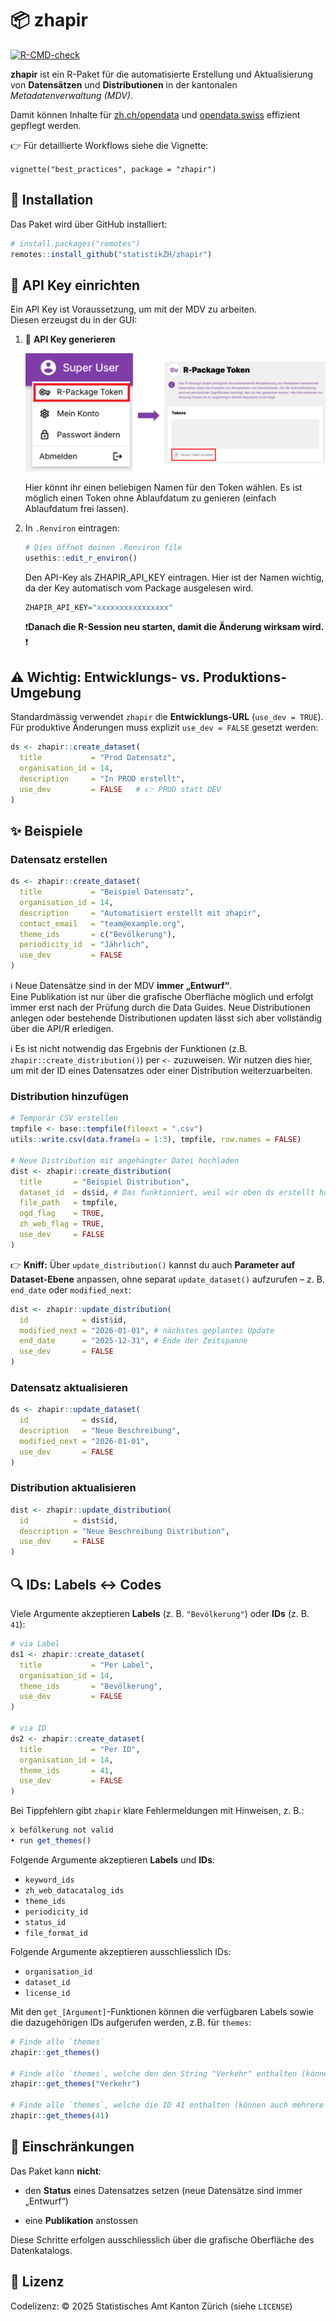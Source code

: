 
<!-- README.md is generated from README.Rmd. Please edit that file -->

# 📦 zhapir

<!-- badges: start -->

[![R-CMD-check](https://github.com/openZH/zhapir/actions/workflows/R-CMD-check.yaml/badge.svg)](https://github.com/openZH/zhapir/actions/workflows/R-CMD-check.yaml)

<!-- badges: end -->

**zhapir** ist ein R-Paket für die automatisierte Erstellung und
Aktualisierung von **Datensätzen** und **Distributionen** in der
kantonalen *Metadatenverwaltung (MDV)*.  

Damit können Inhalte für [zh.ch/opendata](https://zh.ch/opendata) und
[opendata.swiss](https://opendata.swiss) effizient gepflegt werden.

👉 Für detaillierte Workflows siehe die Vignette:  

`vignette("best_practices", package = "zhapir")`

## 🚀 Installation

Das Paket wird über GitHub installiert:

``` r
# install.packages("remotes")
remotes::install_github("statistikZH/zhapir")
```

## 🔑 API Key einrichten

Ein API Key ist Voraussetzung, um mit der MDV zu arbeiten.  
Diesen erzeugst du in der GUI:

1.  🔐 **API Key generieren**

    ![](man/figures/Token_generieren.png)

    Hier könnt ihr einen beliebigen Namen für den Token wählen. Es ist
    möglich einen Token ohne Ablaufdatum zu genieren (einfach
    Ablaufdatum frei lassen).

2.  In `.Renviron` eintragen:

    ``` r
    # Dies öffnet deinen .Renviron file
    usethis::edit_r_environ()
    ```

    Den API-Key als ZHAPIR_API_KEY eintragen. Hier ist der Namen
    wichtig, da der Key automatisch vom Package ausgelesen wird.

    ``` r
    ZHAPIR_API_KEY="xxxxxxxxxxxxxxxx"
    ```

    ❗**Danach die R-Session neu starten, damit die Änderung wirksam
    wird.** ❗

## ⚠️ Wichtig: Entwicklungs- vs. Produktions-Umgebung

Standardmässig verwendet `zhapir` die **Entwicklungs-URL**
(`use_dev = TRUE`).  
Für produktive Änderungen muss explizit `use_dev = FALSE` gesetzt
werden:

``` r
ds <- zhapir::create_dataset(
  title           = "Prod Datensatz",
  organisation_id = 14,
  description     = "In PROD erstellt",
  use_dev         = FALSE   # 👉 PROD statt DEV
)
```

## ✨ Beispiele

### Datensatz erstellen

``` r
ds <- zhapir::create_dataset(
  title           = "Beispiel Datensatz",
  organisation_id = 14,
  description     = "Automatisiert erstellt mit zhapir",
  contact_email   = "team@example.org",
  theme_ids       = c("Bevölkerung"),
  periodicity_id  = "Jährlich",
  use_dev         = FALSE
)
```

ℹ️ Neue Datensätze sind in der MDV **immer „Entwurf“**.  
Eine Publikation ist nur über die grafische Oberfläche möglich und
erfolgt immer erst nach der Prüfung durch die Data Guides. Neue
Distributionen anlegen oder bestehende Distributionen updaten lässt sich
aber vollständig über die API/R erledigen.

ℹ️ Es ist nicht notwendig das Ergebnis der Funktionen (z.B.
`zhapir::create_distribution()`) per `<-` zuzuweisen. Wir nutzen dies
hier, um mit der ID eines Datensatzes oder einer Distribution
weiterzuarbeiten.

### Distribution hinzufügen

``` r
# Temporär CSV erstellen 
tmpfile <- base::tempfile(fileext = ".csv")
utils::write.csv(data.frame(a = 1:3), tmpfile, row.names = FALSE)

# Neue Distribution mit angehängter Datei hochladen
dist <- zhapir::create_distribution(
  title       = "Beispiel Distribution",
  dataset_id  = ds$id, # Das funktioniert, weil wir oben ds erstellt haben - sonst einfach im GUI die ID (=Nummer) heraussuchen.
  file_path   = tmpfile,
  ogd_flag    = TRUE,
  zh_web_flag = TRUE,
  use_dev     = FALSE
)
```

👉 **Kniff:** Über `update_distribution()` kannst du auch **Parameter
auf Dataset-Ebene** anpassen, ohne separat `update_dataset()` aufzurufen
– z. B. `end_date` oder `modified_next`:

``` r
dist <- zhapir::update_distribution(
  id            = dist$id,
  modified_next = "2026-01-01", # nächstes geplantes Update
  end_date      = "2025-12-31", # Ende der Zeitspanne
  use_dev       = FALSE
)
```

### Datensatz aktualisieren

``` r
ds <- zhapir::update_dataset(
  id            = ds$id,
  description   = "Neue Beschreibung",
  modified_next = "2026-01-01",
  use_dev       = FALSE
)
```

### Distribution aktualisieren

``` r
dist <- zhapir::update_distribution(
  id          = dist$id,
  description = "Neue Beschreibung Distribution",
  use_dev     = FALSE
)
```

## 🔍 IDs: Labels ↔︎ Codes

Viele Argumente akzeptieren **Labels** (z. B. `"Bevölkerung"`) oder
**IDs** (z. B. `41`):

``` r
# via Label
ds1 <- zhapir::create_dataset(
  title           = "Per Label",
  organisation_id = 14,
  theme_ids       = "Bevölkerung",
  use_dev         = FALSE
)

# via ID
ds2 <- zhapir::create_dataset(
  title           = "Per ID",
  organisation_id = 14,
  theme_ids       = 41,
  use_dev         = FALSE
)
```

Bei Tippfehlern gibt `zhapir` klare Fehlermeldungen mit Hinweisen, z.
B.:

``` r
x befölkerung not valid
• run get_themes()
```

Folgende Argumente akzeptieren **Labels** und **IDs**:

- `keyword_ids`
- `zh_web_datacatalog_ids`
- `theme_ids`
- `periodicity_id`
- `status_id`
- `file_format_id`

Folgende Argumente akzeptieren ausschliesslich IDs:

- `organisation_id`
- `dataset_id`
- `license_id`

Mit den `get_[Argument]`-Funktionen können die verfügbaren Labels sowie
die dazugehörigen IDs aufgerufen werden, z.B. für `themes`:

``` r
# Finde alle `themes`
zhapir::get_themes()

# Finde alle `themes`, welche den den String "Verkehr" enthalten (können auch mehrere Strings sein)
zhapir::get_themes("Verkehr")

# Finde alle `themes`, welche die ID 41 enthalten (können auch mehrere IDs sein)
zhapir::get_themes(41)
```

## 🚫 Einschränkungen

Das Paket kann **nicht**:

- den **Status** eines Datensatzes setzen (neue Datensätze sind immer
  „Entwurf“)

- eine **Publikation** anstossen

Diese Schritte erfolgen ausschliesslich über die grafische Oberfläche
des Datenkatalogs.

## 📄 Lizenz

Codelizenz: © 2025 Statistisches Amt Kanton Zürich (siehe `LICENSE`)
